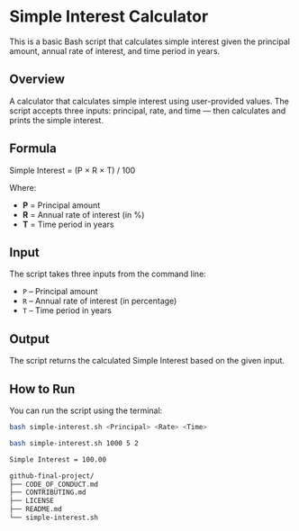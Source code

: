 # Simple Interest Calculator

This is a basic Bash script that calculates simple interest given the principal amount, annual rate of interest, and time period in years.

## Overview

A calculator that calculates simple interest using user-provided values. The script accepts three inputs: principal, rate, and time — then calculates and prints the simple interest.

## Formula

Simple Interest = (P × R × T) / 100

Where:
- **P** = Principal amount
- **R** = Annual rate of interest (in %)
- **T** = Time period in years

## Input

The script takes three inputs from the command line:
- `P` – Principal amount
- `R` – Annual rate of interest (in percentage)
- `T` – Time period in years

## Output

The script returns the calculated Simple Interest based on the given input.

## How to Run

You can run the script using the terminal:

```bash
bash simple-interest.sh <Principal> <Rate> <Time>

bash simple-interest.sh 1000 5 2

Simple Interest = 100.00

github-final-project/
├── CODE_OF_CONDUCT.md
├── CONTRIBUTING.md
├── LICENSE
├── README.md
└── simple-interest.sh
